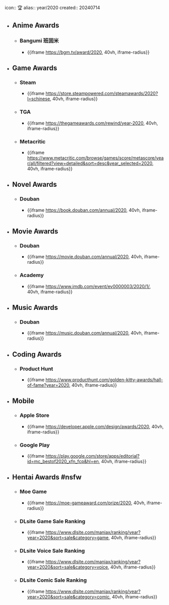 icon:: 🏆
alias:: year/2020
created:: 20240714

- ## Anime Awards
  - ### Bangumi 班固米
    - {{iframe https://bgm.tv/award/2020, 40vh, iframe-radius}}
- ## Game Awards
  - ### Steam
    - {{iframe https://store.steampowered.com/steamawards/2020?l=schinese, 40vh, iframe-radius}}
  - ### TGA
    - {{iframe https://thegameawards.com/rewind/year-2020, 40vh, iframe-radius}}
  - ### Metacritic
    - {{iframe https://www.metacritic.com/browse/games/score/metascore/year/all/filtered?view=detailed&sort=desc&year_selected=2020, 40vh, iframe-radius}}
- ## Novel Awards
  - ### Douban
    - {{iframe https://book.douban.com/annual/2020, 40vh, iframe-radius}}
- ## Movie Awards
  - ### Douban
    - {{iframe https://movie.douban.com/annual/2020, 40vh, iframe-radius}}
  - ### Academy
    - {{iframe https://www.imdb.com/event/ev0000003/2020/1/, 40vh, iframe-radius}}
- ## Music Awards
  - ### Douban
    - {{iframe https://music.douban.com/annual/2020, 40vh, iframe-radius}}
- ## Coding Awards
  - ### Product Hunt
    - {{iframe https://www.producthunt.com/golden-kitty-awards/hall-of-fame?year=2020, 40vh, iframe-radius}}
- ## Mobile
  - ### Apple Store
    - {{iframe https://developer.apple.com/design/awards/2020, 40vh, iframe-radius}}
  - ### Google Play
    - {{iframe https://play.google.com/store/apps/editorial?id=mc_bestof2020_xfn_fcp&hl=en, 40vh, iframe-radius}}
- ## Hentai Awards #nsfw
  - ### Moe Game
    - {{iframe https://moe-gameaward.com/prize/2020, 40vh, iframe-radius}}
  - ###  DLsite Game Sale Ranking
    - {{iframe https://www.dlsite.com/maniax/ranking/year?year=2020&sort=sale&category=game, 40vh, iframe-radius}}
  - ### DLsite Voice Sale Ranking
    - {{iframe https://www.dlsite.com/maniax/ranking/year?year=2020&sort=sale&category=voice, 40vh, iframe-radius}}
  - ### DLsite Comic Sale Ranking
    - {{iframe https://www.dlsite.com/maniax/ranking/year?year=2020&sort=sale&category=comic, 40vh, iframe-radius}}